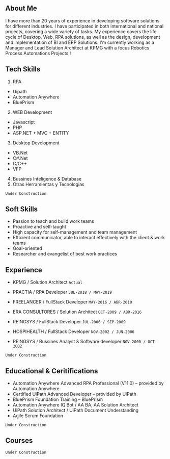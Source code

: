 ## About Me

I have more than 20 years of experience in developing software solutions for different industries. I have participated in both international and national projects, covering a wide variety of tasks. My experience covers the life cycle of Desktop, Web, RPA solutions, as well as the design, development and implementation of BI and ERP Solutions. I'm currently working as a Manager and Lead Solution Architect at KPMG with a focus Robotics Process Automations Projects.!

## Tech Skills

1. RPA
- Uipath
- Automation Anywhere
- BluePrism</td>

2. WEB Development
- Javascript
- PHP
- ASP.NET + MVC + ENTITY

3. Desktop Development
- VB.Net
- C#.Net
- C/C++
- VFP

4. Bussines Inteligence & Database
5. Otras Herramientas y Tecnologias 

```Under Construction```

## Soft Skills

- Passion to teach and build work teams
- Proactive and self-taught
- High capacity for self-management and team management
- Efficient communicator, able to interact effectively with the client & work teams 
- Goal-oriented 
- Researcher and evangelist of best work practices

## Experience

- KPMG  / Solution Architect ```Actual```

- PRACTIA   / RPA Developer ````JUL-2018 / MAY-2019````

- FREELANCER  / FullStack Developer ```MAY-2016 / ABR-2018```

- ERA CONSULTORES / Solution Architect ```OCT-2009 / ABR-2016```	

- REINGSYS / FullStack Developer ```JUL-2006 / SEP-2009```	

- HOSPIHEALTH / FullStack Developer ```NOV-2002 / JUN-2006```

- REINGSYS  / Bussines Analyst & Software developer ```NOV-2000 / OCT-2002```

```Under Construction```

## Educational & Ceritifications

- Automation Anywhere Advanced RPA Professional (V11.0) – provided by Automation Anywhere 
- Certified UiPath Advanced Developer – provided by UiPath
- BluePrism Foundation Training – BluePrism
- Automation Anywhere IQ Bot / AA BA, AA Solution Architect
- UiPath Solution Architect / UiPath Document Understanding
- Agile Scrum Foundation 

```Under Construction```

## Courses 

```Under Construction```




